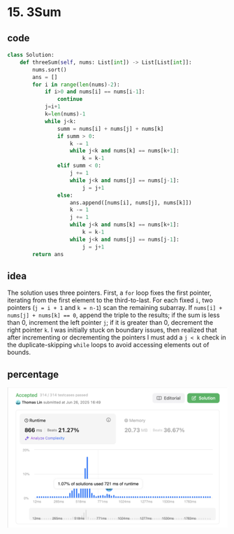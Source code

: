 # 15. 3Sum
## code
```python
class Solution:
    def threeSum(self, nums: List[int]) -> List[List[int]]:
        nums.sort()
        ans = []
        for i in range(len(nums)-2):
            if i>0 and nums[i] == nums[i-1]:
                continue
            j=i+1
            k=len(nums)-1
            while j<k:
                summ = nums[i] + nums[j] + nums[k]
                if summ > 0:
                    k -= 1
                    while j<k and nums[k] == nums[k+1]:
                        k = k-1
                elif summ < 0:
                    j += 1
                    while j<k and nums[j] == nums[j-1]:
                        j = j+1
                else:
                    ans.append([nums[i], nums[j], nums[k]])
                    k -= 1
                    j += 1
                    while j<k and nums[k] == nums[k+1]:
                        k = k-1
                    while j<k and nums[j] == nums[j-1]:
                        j = j+1
        return ans
```
## idea
The solution uses three pointers. First, a `for` loop fixes the first pointer, iterating from the first element to the third-to-last. For each fixed `i`, two pointers (`j = i + 1` and `k = n-1`) scan the remaining subarray. If `nums[i] + nums[j] + nums[k] == 0`, append the triple to the results; if the sum is less than 0, increment the left pointer `j`; if it is greater than 0, decrement the right pointer `k`. I was initially stuck on boundary issues, then realized that after incrementing or decrementing the pointers I must add a `j < k` check in the duplicate-skipping `while` loops to avoid accessing elements out of bounds.
## percentage
![](assetPic/3Sum.png)